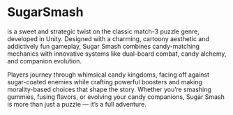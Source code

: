 # SugarSmash 
is a sweet and strategic twist on the classic match-3 puzzle genre, developed in Unity. Designed with a charming, cartoony aesthetic and addictively fun gameplay, Sugar Smash combines candy-matching mechanics with innovative systems like dual-board combat, candy alchemy, and companion evolution.

Players journey through whimsical candy kingdoms, facing off against sugar-coated enemies while crafting powerful boosters and making morality-based choices that shape the story. Whether you’re smashing gummies, fusing flavors, or evolving your candy companions, Sugar Smash is more than just a puzzle — it’s a full adventure.
